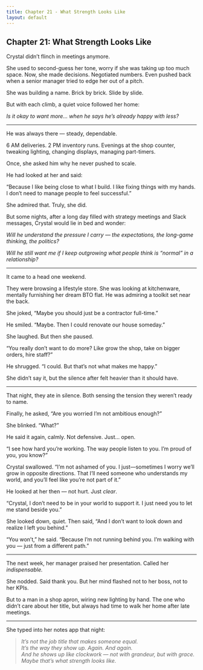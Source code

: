 ```yaml
---
title: Chapter 21 - What Strength Looks Like
layout: default
---
```


## Chapter 21: What Strength Looks Like

Crystal didn’t flinch in meetings anymore.

She used to second-guess her tone, worry if she was taking up too much space. Now, she made decisions. Negotiated numbers. Even pushed back when a senior manager tried to edge her out of a pitch.

She was building a name. Brick by brick. Slide by slide.

But with each climb, a quiet voice followed her home:

*Is it okay to want more… when he says he’s already happy with less?*

---

He was always there — steady, dependable.

6 AM deliveries. 2 PM inventory runs. Evenings at the shop counter, tweaking lighting, changing displays, managing part-timers.

Once, she asked him why he never pushed to scale.

He had looked at her and said:

“Because I like being close to what I build. I like fixing things with my hands. I don’t need to manage people to feel successful.”

She admired that. Truly, she did.

But some nights, after a long day filled with strategy meetings and Slack messages, Crystal would lie in bed and wonder:

*Will he understand the pressure I carry — the expectations, the long-game thinking, the politics?*

*Will he still want me if I keep outgrowing what people think is “normal” in a relationship?*

---

It came to a head one weekend.

They were browsing a lifestyle store. She was looking at kitchenware, mentally furnishing her dream BTO flat. He was admiring a toolkit set near the back.

She joked, “Maybe you should just be a contractor full-time.”

He smiled. “Maybe. Then I could renovate our house someday.”

She laughed. But then she paused.

“You really don’t want to do more? Like grow the shop, take on bigger orders, hire staff?”

He shrugged. “I could. But that’s not what makes me happy.”

She didn’t say it, but the silence after felt heavier than it should have.

---

That night, they ate in silence. Both sensing the tension they weren’t ready to name.

Finally, he asked, “Are you worried I’m not ambitious enough?”

She blinked. “What?”

He said it again, calmly. Not defensive. Just… open.

“I see how hard you’re working. The way people listen to you. I’m proud of you, you know?”

Crystal swallowed. “I’m not ashamed of you. I just—sometimes I worry we’ll grow in opposite directions. That I’ll need someone who understands my world, and you’ll feel like you’re not part of it.”

He looked at her then — not hurt. Just *clear*.

“Crystal, I don’t need to be in your world to support it. I just need you to let me stand beside you.”

She looked down, quiet. Then said, “And I don’t want to look down and realize I left you behind.”

“You won’t,” he said. “Because I’m not running behind you. I’m walking with you — just from a different path.”

---

The next week, her manager praised her presentation. Called her *indispensable.*

She nodded. Said thank you. But her mind flashed not to her boss, not to her KPIs.

But to a man in a shop apron, wiring new lighting by hand. The one who didn’t care about her title, but always had time to walk her home after late meetings.

---

She typed into her notes app that night:

> *It’s not the job title that makes someone equal.*  
> *It’s the way they show up. Again. And again.*  
> *And he shows up like clockwork — not with grandeur, but with grace.*  
> *Maybe that’s what strength looks like.*